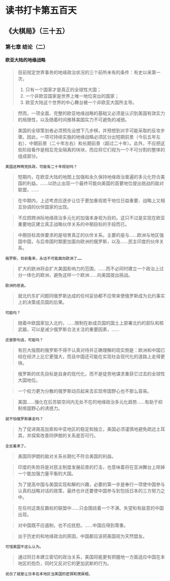 # 读书打卡第五百天
## 《大棋局》（三十五）
### 第七章 结论（二）
#### 欧亚大陆的地缘战略

> 目前规定世界事务的地缘政治状况的三个前所未有的条件：有史以来第一次，
> 1. 只有一个国家才是真正的全球性大国；
> 2. 一个非欧亚国家是世界上唯一地位突出的国家；
> 3. 欧亚大陆这个世界的中心舞台被一个非欧亚大国所主导。

> 然而，一项全面、完整的欧亚地缘战略的基础又必须是认识到美国有效实力的局限性，以及随着时间推移美国实力不可避免的减弱。

> 美国的全球策划者必须预先设想下几步棋，并预想到对手可能采取的反攻步骤。因此，一项可持续实施的地缘战略必须区分出短期前景（今后五年左右）、中期前景（二十年左右）和长期前景（超过二十年）。此外，不应把这些阶段看作是相互完全隔离的块块，而应将它们视为一个不可分割的整体的组成部分。
```
美国这种两党执政，可能有二十年规划吗？
```
> 短期内，在欧亚大陆的地图上加强和永久保持地缘政治普遍的多元化符合美国的利益。……以防止出现一个最终可能向美国的首要地位提出挑战的敌对联盟，……

> 在中期内，上述考虑应逐步让位于更加重视若干地位日益重要、战略上又相互协调的伙伴国家的出现。

> 不应把跨洲际地缘政治多元化的加强本身视为目的。这只不过是实现在欧亚重要地区建立真正战略伙伴关系的中期目标的手段而已。

> 中期目标具体要求的是培育真正的伙伴关系。主要的是与……欧洲与地区强国中国，与后帝国时期更加面向欧洲的俄罗斯，以及……民主印度的伙伴关系。
```
俄罗斯，目前看来，永远不可能面向欧洲了……
```
> 扩大的欧洲将会扩大美国影响力的范围，……而不必同时建立一个政治上过分一体化的欧洲，避免这样一个欧洲……向美国提出挑战。
```
欧洲的悲哀。
```
> 就北约东扩问题同俄罗斯达成的任何妥协都不应带来使俄罗斯成为北约事实上的决策成员国的后果。
```
可能吗？
```
> 随着中欧国家加入北约，……限制在新成员国的国土上部署北约的部队和核武器，可以是减少俄罗斯合法关注的重要因素，……
```
还是那句话，可能吗？
```
> 有巨大版图的俄罗斯不得不认真对待并正确理解的现实倒是：欧洲和中国已经在经济上比它更强大，而且中国还可能在实现社会现代化的道路上走得更快。

> 俄罗斯的优先目标是自身的现代化，而不是徒劳地谋求重获它过去的全球性大国地位。

> 一个权力更为分散的俄罗斯动员起来去实现帝国野心也不那么容易。

> 美国……强化在后苏联空间内无处不在的地缘政治多元化趋势……有助于抑制帝国野心的诱惑力。
```
就不怕俄罗斯暴走吗？
```
> 为了促进南高加索和中亚地区的稳定和独立，美国必须谨慎地避免疏远土耳其，并探索改善同伊朗的关系是否可行。
```
全反着来了。
```
> 美国同伊朗的敌对关系长期化不符合美国的利益。

> 印度的失败将是对民主制度发展前景的打击，也意味着将在亚洲舞台上除掉一个能加强力量平衡的大国。

> 为了提高中国与美国实现和解的兴趣，必要的第一步是奉行一项使中国参与认真的战略对话的政策，最终也许还要使中国参与到包括日本的三方努力之中。

> 在任何这类反霸权的联盟中……只会围绕着一个不满、失望和有敌意的中国出现。

> 对中国既不应遏制，也不应抚慰。……中国应得到尊重。

> 出于历史的和地缘政治的原因，中国都应该把美国视为天然盟友。
```
可惜美国不这么认为。
```
> 通过同日本建立密切的政治关系，美国将能更有把握地一方面适应中国在本地区的抱负，同时又反对它的更加武断的行为。
```
说白了就是让日本在本地区当美国的密探和搅屎棍。
```